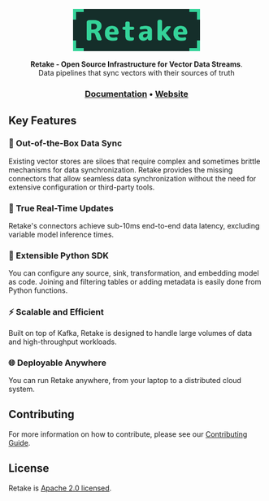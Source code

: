 <p align="center">
  <a href="https://retake.mintlify.app"><img src="assets/retake.png" alt="Retake" width="250px"></a>
</p>

<p align="center">
    <b>Retake - Open Source Infrastructure for Vector Data Streams</b>. <br />
    Data pipelines that sync vectors with their sources of truth <br />
</p>

<h3 align="center">
  <a href="https://retake.mintlify.app">Documentation</a> &bull;
  <a href="https://getretake.framer.ai">Website</a>
</h3>

## Key Features

### :arrows_counterclockwise: Out-of-the-Box Data Sync

Existing vector stores are siloes that require complex and sometimes brittle mechanisms for data synchronization.
Retake provides the missing connectors that allow seamless data synchronization without the need for extensive
configuration or third-party tools.

### :rocket: True Real-Time Updates

Retake's connectors achieve sub-10ms end-to-end data latency, excluding variable model inference times.

### :link: Extensible Python SDK

You can configure any source, sink, transformation, and embedding model as code. Joining and filtering tables
or adding metadata is easily done from Python functions.

### :zap: Scalable and Efficient

Built on top of Kafka, Retake is designed to handle large volumes of data and high-throughput workloads.

### :globe_with_meridians: Deployable Anywhere

You can run Retake anywhere, from your laptop to a distributed cloud system.

## Contributing
For more information on how to contribute, please see our [Contributing Guide](CONTRIBUTING.md).

## License
Retake is [Apache 2.0 licensed](LICENSE).
